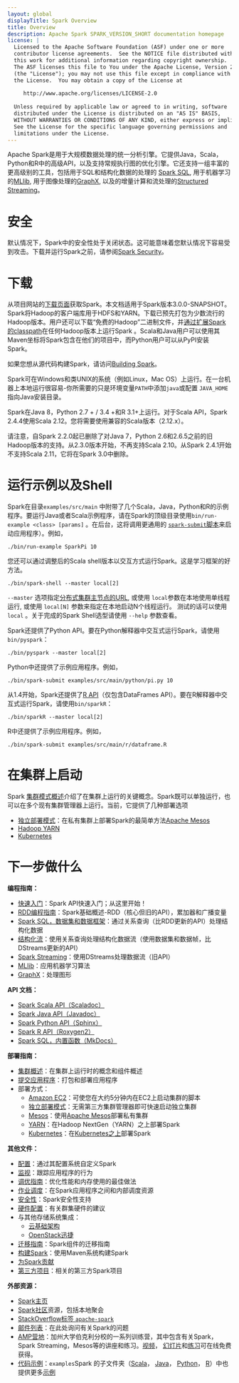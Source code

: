 ```yaml
---
layout: global
displayTitle: Spark Overview
title: Overview
description: Apache Spark SPARK_VERSION_SHORT documentation homepage
license: |
  Licensed to the Apache Software Foundation (ASF) under one or more
  contributor license agreements.  See the NOTICE file distributed with
  this work for additional information regarding copyright ownership.
  The ASF licenses this file to You under the Apache License, Version 2.0
  (the "License"); you may not use this file except in compliance with
  the License.  You may obtain a copy of the License at
 
     http://www.apache.org/licenses/LICENSE-2.0
 
  Unless required by applicable law or agreed to in writing, software
  distributed under the License is distributed on an "AS IS" BASIS,
  WITHOUT WARRANTIES OR CONDITIONS OF ANY KIND, either express or implied.
  See the License for the specific language governing permissions and
  limitations under the License.
---
```


Apache Spark是用于大规模数据处理的统一分析引擎。它提供Java，Scala，Python和R中的高级API，以及支持常规执行图的优化引擎。它还支持一组丰富的更高级别的工具，包括用于SQL和结构化数据的处理的 [Spark SQL](sql-programming-guide.html), 用于机器学习的[MLlib](ml-guide.html), 用于图像处理的[GraphX](graphx-programming-guide.html), 以及的增量计算和流处理的[Structured Streaming](structured-streaming-programming-guide.html)。

# 安全

默认情况下，Spark中的安全性处于关闭状态。这可能意味着您默认情况下容易受到攻击。下载并运行Spark之前，请参阅[Spark Security](security.html)。

# 下载

从项目网站的[下载页面](https://spark.apache.org/downloads.html)获取Spark。本文档适用于Spark版本3.0.0-SNAPSHOT。Spark将Hadoop的客户端库用于HDFS和YARN。下载已预先打包为少数流行的Hadoop版本。用户还可以下载“免费的Hadoop”二进制文件，并[通过扩展Spark的classpath](hadoop-provided.html)在任何Hadoop版本上运行Spark 。Scala和Java用户可以使用其Maven坐标将Spark包含在他们的项目中，而Python用户可以从PyPI安装Spark。

如果您想从源代码构建Spark，请访问[Building Spark](building-spark.html)。

Spark可在Windows和类UNIX的系统（例如Linux，Mac OS）上运行。在一台机器上本地运行很容易-你所需要的只是环境变量`PATH`中添加`java`或配置 `JAVA_HOME`指向Java安装目录。

Spark在Java 8，Python 2.7 + / 3.4 +和R 3.1+上运行。对于Scala API，Spark 2.4.4使用Scala 2.12。您将需要使用兼容的Scala版本（2.12.x）。

请注意，自Spark 2.2.0起已删除了对Java 7，Python 2.6和2.6.5之前的旧Hadoop版本的支持。从2.3.0版本开始，不再支持Scala 2.10。从Spark 2.4.1开始不支持Scala 2.11，它将在Spark 3.0中删除。

# 运行示例以及Shell

Spark在目录`examples/src/main` 中附带了几个Scala，Java，Python和R的示例程序。要运行Java或者Scala示例程序，请在Spark的顶级目录使用`bin/run-example <class> [params]` 。在后台，这将调用更通用的 [`spark-submit`脚本](submitting-applications.html)来启动应用程序）。例如，

    ./bin/run-example SparkPi 10

您还可以通过调整后的Scala shell版本以交互方式运行Spark。这是学习框架的好方法。

    ./bin/spark-shell --master local[2]

 `--master` 选项指定[分布式集群主节点的URL](submitting-applications.html#master-urls), 或使用 `local`参数在本地使用单线程运行, 或使用 `local[N]` 参数来指定在本地启动N个线程运行。 测试的话可以使用
`local` 。关于完成的Spark Shell选型请使用 `--help` 参数查看。

Spark还提供了Python API。要在Python解释器中交互式运行Spark，请使用 `bin/pyspark`：

    ./bin/pyspark --master local[2]

Python中还提供了示例应用程序。例如，

    ./bin/spark-submit examples/src/main/python/pi.py 10

从1.4开始，Spark还提供了[R API](sparkr.html)（仅包含DataFrames API）。要在R解释器中交互式运行Spark，请使用`bin/sparkR`：

    ./bin/sparkR --master local[2]

R中还提供了示例应用程序。例如，

    ./bin/spark-submit examples/src/main/r/dataframe.R

# 在集群上启动

Spark [集群模式概述](cluster-overview.html)介绍了在集群上运行的关键概念。Spark既可以单独运行，也可以在多个现有集群管理器上运行。当前，它提供了几种部署选项

* [独立部署模式](spark-standalone.html)：在私有集群上部署Spark的最简单方法[Apache Mesos](running-on-mesos.html)
* [Hadoop YARN](running-on-yarn.html)
* [Kubernetes](running-on-kubernetes.html)

# 下一步做什么

**编程指南：**

- [快速入门](quick-start.html)：Spark API快速入门；从这里开始！
- [RDD编程指南](rdd-programming-guide.html)：Spark基础概述-RDD（核心但旧的API），累加器和广播变量
- [Spark SQL，数据集和数据框架](sql-programming-guide.html)：通过关系查询（比RDD更新的API）处理结构化数据
- [结构化流](structured-streaming-programming-guide.html)：使用关系查询处理结构化数据流（使用数据集和数据帧，比DStreams更新的API）
- [Spark Streaming](streaming-programming-guide.html)：使用DStreams处理数据流（旧API）
- [MLlib](ml-guide.html)：应用机器学习算法
- [GraphX](graphx-programming-guide.html)：处理图形 

**API 文档：**

- [Spark Scala API（Scaladoc）](api/scala/index.html#org.apache.spark.package)
- [Spark Java API（Javadoc）](api/java/index.html)
- [Spark Python API（Sphinx）](api/python/index.html)
- [Spark R API（Roxygen2）](api/R/index.html)
- [Spark SQL，内置函数（MkDocs）](api/sql/index.html)

**部署指南：**

- [集群概述](cluster-overview.html)：在集群上运行时的概念和组件概述
- [提交应用程序](submitting-applications.html)：打包和部署应用程序
- 部署方式：
  - [Amazon EC2](https://github.com/amplab/spark-ec2)：可使您在大约5分钟内在EC2上启动集群的脚本
  - [独立部署模式](spark-standalone.html)：无需第三方集群管理器即可快速启动独立集群
  - [Mesos](running-on-mesos.html)：使用[Apache Mesos](https://mesos.apache.org/)部署私有集群
  - [YARN](running-on-yarn.html)：在Hadoop NextGen（YARN）之上部署Spark
  - [Kubernetes](running-on-kubernetes.html)：在[Kubernetes之上](running-on-kubernetes.html)部署Spark

**其他文件：**

- [配置](configuration.html)：通过其配置系统自定义Spark
- [监视](monitoring.html)：跟踪应用程序的行为
- [调优指南](tuning.html)：优化性能和内存使用的最佳做法
- [作业调度](job-scheduling.html)：在Spark应用程序之间和内部调度资源
- [安全性](security.html)：Spark安全性支持
- [硬件配置](hardware-provisioning.html)：有关群集硬件的建议
- 与其他存储系统集成：
  - [云基础架构](cloud-integration.html)
  - [OpenStack迅捷](storage-openstack-swift.html)
- [迁移指南](migration-guide.html)：Spark组件的迁移指南
- [构建Spark](building-spark.html)：使用Maven系统构建Spark
- [为Spark贡献](https://spark.apache.org/contributing.html)
- [第三方项目](https://spark.apache.org/third-party-projects.html)：相关的第三方Spark项目

**外部资源：**

- [Spark主页](https://spark.apache.org/)
- [Spark社区](https://spark.apache.org/community.html)资源，包括本地聚会
- [StackOverflow标签 `apache-spark`](http://stackoverflow.com/questions/tagged/apache-spark)
- [邮件列表](https://spark.apache.org/mailing-lists.html)：在此处询问有关Spark的问题
- [AMP营地](http://ampcamp.berkeley.edu/)：加州大学伯克利分校的一系列训练营，其中包含有关Spark，Spark Streaming，Mesos等的讲座和练习。[视频](http://ampcamp.berkeley.edu/6/)， [幻灯片](http://ampcamp.berkeley.edu/6/)和[练习](http://ampcamp.berkeley.edu/6/exercises/)可在线免费获得。
- [代码示例](https://spark.apache.org/examples.html)：`examples`Spark 的子文件夹（[Scala](https://github.com/apache/spark/tree/master/examples/src/main/scala/org/apache/spark/examples)， [Java](https://github.com/apache/spark/tree/master/examples/src/main/java/org/apache/spark/examples)， [Python](https://github.com/apache/spark/tree/master/examples/src/main/python)， [R](https://github.com/apache/spark/tree/master/examples/src/main/r)）中也提供更多[示例](https://spark.apache.org/examples.html)
